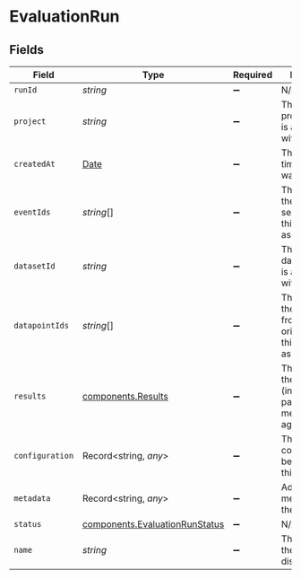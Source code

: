 # EvaluationRun


## Fields

| Field                                                                                         | Type                                                                                          | Required                                                                                      | Description                                                                                   |
| --------------------------------------------------------------------------------------------- | --------------------------------------------------------------------------------------------- | --------------------------------------------------------------------------------------------- | --------------------------------------------------------------------------------------------- |
| `runId`                                                                                       | *string*                                                                                      | :heavy_minus_sign:                                                                            | N/A                                                                                           |
| `project`                                                                                     | *string*                                                                                      | :heavy_minus_sign:                                                                            | The UUID of the project this run is associated with                                           |
| `createdAt`                                                                                   | [Date](https://developer.mozilla.org/en-US/docs/Web/JavaScript/Reference/Global_Objects/Date) | :heavy_minus_sign:                                                                            | The date and time the run was created                                                         |
| `eventIds`                                                                                    | *string*[]                                                                                    | :heavy_minus_sign:                                                                            | The UUIDs of the sessions/events this run is associated with                                  |
| `datasetId`                                                                                   | *string*                                                                                      | :heavy_minus_sign:                                                                            | The UUID of the dataset this run is associated with                                           |
| `datapointIds`                                                                                | *string*[]                                                                                    | :heavy_minus_sign:                                                                            | The UUIDs of the datapoints from the original dataset this run is associated with             |
| `results`                                                                                     | [components.Results](../../models/components/results.md)                                      | :heavy_minus_sign:                                                                            | The results of the evaluation (including pass/fails and metric aggregations)                  |
| `configuration`                                                                               | Record<string, *any*>                                                                         | :heavy_minus_sign:                                                                            | The configuration being used for this run                                                     |
| `metadata`                                                                                    | Record<string, *any*>                                                                         | :heavy_minus_sign:                                                                            | Additional metadata for the run                                                               |
| `status`                                                                                      | [components.EvaluationRunStatus](../../models/components/evaluationrunstatus.md)              | :heavy_minus_sign:                                                                            | N/A                                                                                           |
| `name`                                                                                        | *string*                                                                                      | :heavy_minus_sign:                                                                            | The name of the run to be displayed                                                           |
